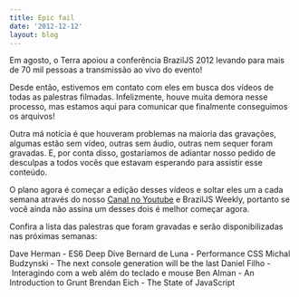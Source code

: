 ```yaml
---
title: Epic fail
date: '2012-12-12'
layout: blog
---
```


<p>Em agosto, o Terra apoiou a conferência BrazilJS 2012 levando para mais de 70 mil pessoas a transmissão ao vivo do evento!</p>

<p>Desde então, estivemos em contato com eles em busca dos vídeos de todas as palestras filmadas. Infelizmente, houve muita demora nesse processo, mas estamos aqui para comunicar que finalmente conseguimos os arquivos!</p>

<p>Outra má notícia é que houveram problemas na maioria das gravações, algumas estão sem vídeo, outras sem áudio, outras nem sequer foram gravadas. E, por conta disso, gostaríamos de adiantar nosso pedido de desculpas a todos vocês que estavam esperando para assistir esse conteúdo.</p>

<p>O plano agora é começar a edição desses vídeos e soltar eles um a cada semana através do nosso <a href="http://www.youtube.com/user/BrazilJS">Canal no Youtube</a> e BrazilJS Weekly, portanto se você ainda não assina um desses dois é melhor começar agora.</p>

<p>Confira a lista das palestras que foram gravadas e serão disponibilizadas nas próximas semanas:</p>

<p>Dave Herman - ES6 Deep Dive
Bernard de Luna - Performance CSS
Michal Budzynski - The next console generation will be the last
Daniel Filho - Interagindo com a web além do teclado e mouse
Ben Alman - An Introduction to Grunt
Brendan Eich - The State of JavaScript</p>